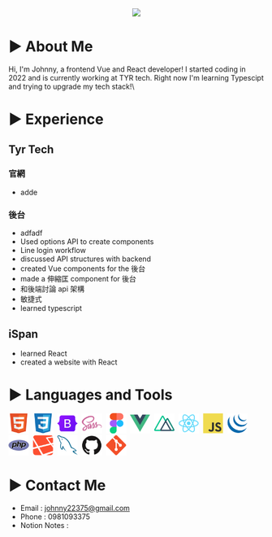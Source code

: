 <div align="center" border="none">
 <img src="https://media.giphy.com/media/2IudUHdI075HL02Pkk/giphy.gif">
</div>

 
# ► About Me
Hi, I'm Johnny, a frontend Vue and React developer! I started coding in 2022 and is currently working at TYR tech.
  Right now I'm learning Typescipt and trying to upgrade my tech stack!\
  
# ► Experience
## Tyr Tech
### 官網
 - adde
### 後台
 - adfadf
 - Used options API to create components
 - Line login workflow
 - discussed API structures with backend
 - created Vue components for the 後台
 - made a 伸縮匡 component for 後台
 - 和後端討論 api 架構
 - 敏捷式
 - learned typescript
## iSpan
 - learned React
 - created a website with React

# ► Languages and Tools
<div>
  <img src="https://github.com/devicons/devicon/blob/master/icons/html5/html5-original.svg"
            title="HTML5" alt="HTML" width="40" height="40" />&nbsp;     
    <img src="https://github.com/devicons/devicon/blob/master/icons/css3/css3-original.svg"
            title="CSS3" alt="CSS" width="40" height="40" />&nbsp;
    <img src="https://github.com/devicons/devicon/blob/master/icons/bootstrap/bootstrap-original.svg"
            title="Bootstrap" alt="Bootstrap" width="40" height="40" />&nbsp;
    <img src="https://github.com/devicons/devicon/blob/master/icons/sass/sass-original.svg"
          title="SCSS" alt="SCSS" width="40" height="40" />&nbsp;
    <img src="https://github.com/devicons/devicon/blob/master/icons/figma/figma-original.svg"
            title="Figma" alt="Figma" width="40" height="40" />&nbsp;
  <img src="https://github.com/devicons/devicon/blob/master/icons/vuejs/vuejs-original.svg"
          title="vue" alt="vue" width="40" height="40" />&nbsp;
   <img src="https://github.com/devicons/devicon/blob/master/icons/nuxtjs/nuxtjs-original.svg"
          title="nuxt" alt="nuxt" width="40" height="40" />&nbsp;
    <img src="https://github.com/devicons/devicon/blob/master/icons/react/react-original.svg"
          title="react" alt="react" width="40" height="40" />&nbsp;
    <img src="https://github.com/devicons/devicon/blob/master/icons/javascript/javascript-original.svg"
          title="JavaScript" alt="JavaScript" width="40" height="40" />&nbsp;
    <img src="https://github.com/devicons/devicon/blob/master/icons/jquery/jquery-original.svg"
          title="jquery" alt="jquery" width="40" height="40" />&nbsp;
     <img src="https://github.com/devicons/devicon/blob/master/icons/php/php-original.svg"
          title="php" alt="php" width="40" height="40" />&nbsp;
    <img src="https://github.com/devicons/devicon/blob/master/icons/laravel/laravel-plain.svg"
          title="laravel" alt="laravel" width="40" height="40" />&nbsp;
    <img src="https://github.com/devicons/devicon/blob/master/icons/mysql/mysql-original.svg"
          title="mysql" alt="mysql" width="40" height="40" />&nbsp;
    <img src="https://github.com/devicons/devicon/blob/master/icons/github/github-original.svg"
          title="github" alt="github" width="40" height="40" />&nbsp;
    <img src="https://github.com/devicons/devicon/blob/master/icons/git/git-original.svg"
          title="Git" **alt="Git" width="40" height="40" />
 </div>
 
# ► Contact Me
- Email : johnny22375@gmail.com
- Phone : 0981093375
- Notion Notes : 



